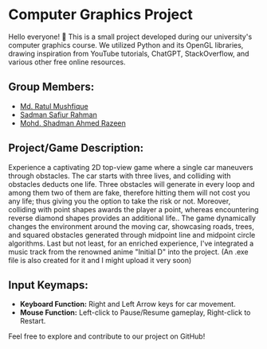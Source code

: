 # Computer Graphics Project

Hello everyone! 👋 This is a small project developed during our university's computer graphics course. We utilized Python and its OpenGL libraries, drawing inspiration from YouTube tutorials, ChatGPT, StackOverflow, and various other free online resources.

## Group Members:
- [Md. Ratul Mushfique](https://www.facebook.com/ratul.mushfique/)
- [Sadman Safiur Rahman](https://www.facebook.com/sadmansafiur.rahman)
- [Mohd. Shadman Ahmed Razeen](https://www.facebook.com/profile.php?id=100008473509371)

## Project/Game Description:
Experience a captivating 2D top-view game where a single car maneuvers through obstacles. The car starts with three lives, and colliding with obstacles deducts one life. Three obstacles will generate in every loop and among them two of them are fake, therefore hitting them will not cost you any life; thus giving you the option to take the risk or not. Moreover, colliding with point shapes awards the player a point, whereas encountering reverse diamond shapes provides an additional life.. The game dynamically changes the environment around the moving car, showcasing roads, trees, and squared obstacles generated through midpoint line and midpoint circle algorithms. Last but not least, for an enriched experience, I've integrated a music track from the renowned anime "Initial D" into the project.
(An .exe file is also created for it and I might upload it very soon)

## Input Keymaps:
- **Keyboard Function:** Right and Left Arrow keys for car movement.
- **Mouse Function:** Left-click to Pause/Resume gameplay, Right-click to Restart.

Feel free to explore and contribute to our project on GitHub! 


